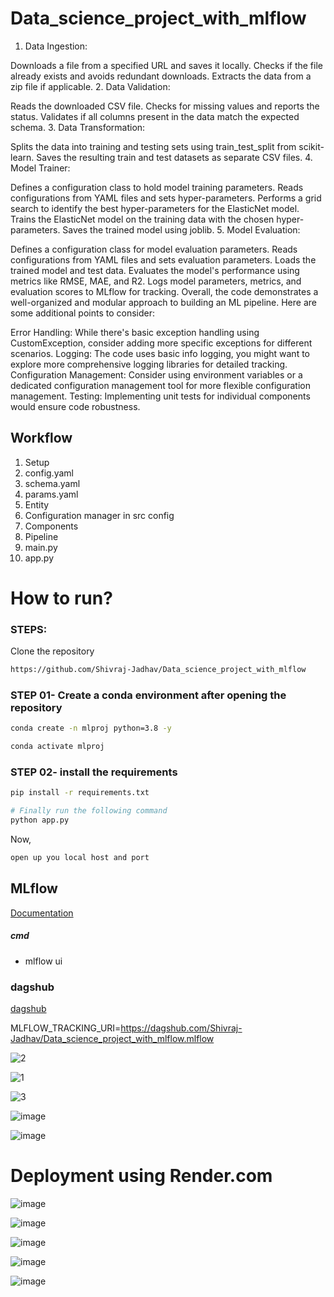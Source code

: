# Data_science_project_with_mlflow
1. Data Ingestion:

Downloads a file from a specified URL and saves it locally.
Checks if the file already exists and avoids redundant downloads.
Extracts the data from a zip file if applicable.
2. Data Validation:

Reads the downloaded CSV file.
Checks for missing values and reports the status.
Validates if all columns present in the data match the expected schema.
3. Data Transformation:

Splits the data into training and testing sets using train_test_split from scikit-learn.
Saves the resulting train and test datasets as separate CSV files.
4. Model Trainer:

Defines a configuration class to hold model training parameters.
Reads configurations from YAML files and sets hyper-parameters.
Performs a grid search to identify the best hyper-parameters for the ElasticNet model.
Trains the ElasticNet model on the training data with the chosen hyper-parameters.
Saves the trained model using joblib.
5. Model Evaluation:

Defines a configuration class for model evaluation parameters.
Reads configurations from YAML files and sets evaluation parameters.
Loads the trained model and test data.
Evaluates the model's performance using metrics like RMSE, MAE, and R2.
Logs model parameters, metrics, and evaluation scores to MLflow for tracking.
Overall, the code demonstrates a well-organized and modular approach to building an ML pipeline. Here are some additional points to consider:

Error Handling: While there's basic exception handling using CustomException, consider adding more specific exceptions for different scenarios.
Logging: The code uses basic info logging, you might want to explore more comprehensive logging libraries for detailed tracking.
Configuration Management: Consider using environment variables or a dedicated configuration management tool for more flexible configuration management.
Testing: Implementing unit tests for individual components would ensure code robustness.


## Workflow

1. Setup 
2. config.yaml
3. schema.yaml
4. params.yaml
5. Entity
6. Configuration manager in src config
7. Components
8. Pipeline
9. main.py
10. app.py



# How to run?
### STEPS:

Clone the repository

```bash
https://github.com/Shivraj-Jadhav/Data_science_project_with_mlflow
```
### STEP 01- Create a conda environment after opening the repository

```bash
conda create -n mlproj python=3.8 -y
```

```bash
conda activate mlproj
```


### STEP 02- install the requirements
```bash
pip install -r requirements.txt
```


```bash
# Finally run the following command
python app.py
```

Now,
```bash
open up you local host and port
```



## MLflow

[Documentation](https://mlflow.org/docs/latest/index.html)


##### cmd
- mlflow ui

### dagshub
[dagshub](https://dagshub.com/)


MLFLOW_TRACKING_URI=https://dagshub.com/Shivraj-Jadhav/Data_science_project_with_mlflow.mlflow

![2](https://github.com/user-attachments/assets/496ae69a-1efe-42dc-b587-da7016abad1a)

![1](https://github.com/user-attachments/assets/21d0bd17-1af2-4659-ade3-90f499de3f16)

![3](https://github.com/user-attachments/assets/71c465c7-6a31-4ada-88f6-bac118f58932)

![image](https://github.com/user-attachments/assets/08393099-59b3-46ec-9023-80d8d6aa8269)

![image](https://github.com/user-attachments/assets/11f882a8-ab90-4a5d-a6e0-7d2af63725c2)


# Deployment using Render.com

![image](https://github.com/user-attachments/assets/069b215c-a58a-4f38-9d98-965531fda60b)

![image](https://github.com/user-attachments/assets/7ec122a4-d7c6-46c9-a168-9f14101044cb)

![image](https://github.com/user-attachments/assets/997da9ee-457c-4fc3-a403-828e8f05c7a2)

![image](https://github.com/user-attachments/assets/cea9a438-2b38-4523-840a-d004c3a22bec)

![image](https://github.com/user-attachments/assets/153bc29d-9cd5-4681-9348-71166978044e)




